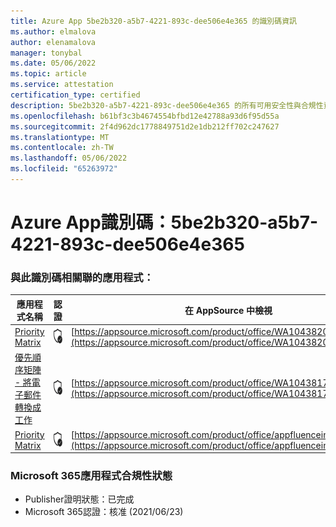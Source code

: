 ```yaml
---
title: Azure App 5be2b320-a5b7-4221-893c-dee506e4e365 的識別碼資訊
ms.author: elmalova
author: elenamalova
manager: tonybal
ms.date: 05/06/2022
ms.topic: article
ms.service: attestation
certification_type: certified
description: 5be2b320-a5b7-4221-893c-dee506e4e365 的所有可用安全性與合規性資訊。
ms.openlocfilehash: b61bf3c3b4674554bfbd12e42788a93d6f95d55a
ms.sourcegitcommit: 2f4d962dc1778849751d2e1db212ff702c247627
ms.translationtype: MT
ms.contentlocale: zh-TW
ms.lasthandoff: 05/06/2022
ms.locfileid: "65263972"
---
```

# <a name="azure-app-id-5be2b320-a5b7-4221-893c-dee506e4e365"></a>Azure App識別碼：5be2b320-a5b7-4221-893c-dee506e4e365


### <a name="apps-associated-with-this-id"></a>與此識別碼相關聯的應用程式：
| **應用程式名稱** | **認證** | **在 AppSource 中檢視** |
|--------------|---------------|-----------------------|
| [Priority Matrix](../forward/WA104382005.md) | <img alt="Certified application badge" src="../media/certified-badge.png" height="25" width="25" /> | [https://appsource.microsoft.com/product/office/WA104382005](https://appsource.microsoft.com/product/office/WA104382005) |
| [優先順序矩陣 - 將電子郵件轉換成工作](../forward/WA104381735.md) | <img alt="Certified application badge" src="../media/certified-badge.png" height="25" width="25" /> | [https://appsource.microsoft.com/product/office/WA104381735](https://appsource.microsoft.com/product/office/WA104381735) |
| [Priority Matrix](../forward/appfluenceinc.m_pm_msft.md) | <img alt="Certified application badge" src="../media/certified-badge.png" height="25" width="25" /> | [https://appsource.microsoft.com/product/office/appfluenceinc.m_pm_msft](https://appsource.microsoft.com/product/office/appfluenceinc.m_pm_msft) |

### <a name="microsoft-365-app-compliance-status"></a>Microsoft 365應用程式合規性狀態
- Publisher證明狀態：已完成
- Microsoft 365認證：核准 (2021/06/23) 
